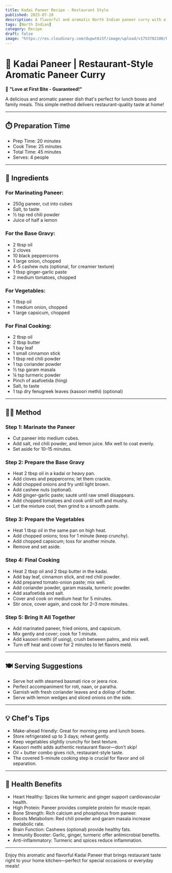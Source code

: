 ```yaml
---
title: Kadai Paneer Recipe - Restaurant Style  
published: 2025-07-28  
description: A flavorful and aromatic North Indian paneer curry with a rich tomato-onion gravy and bold spices. Perfect for lunch boxes and family meals.  
tags: [North Indian]  
category: Recipe  
draft: false  
image: "https://res.cloudinary.com/dupwt6i5f/image/upload/v1753702100/kadai_paneer.jpg"  
---
```


# 🍛 Kadai Paneer | Restaurant-Style Aromatic Paneer Curry

💝 **"Love at First Bite - Guaranteed!"**

A delicious and aromatic paneer dish that's perfect for lunch boxes and family meals. This simple method delivers restaurant-quality taste at home!

---

## ⏱️ Preparation Time

- Prep Time: 20 minutes  
- Cook Time: 25 minutes  
- Total Time: 45 minutes  
- Serves: 4 people  

---

## 🥄 Ingredients

### For Marinating Paneer:  
- 250g paneer, cut into cubes  
- Salt, to taste  
- ½ tsp red chili powder  
- Juice of half a lemon  

### For the Base Gravy:  
- 2 tbsp oil  
- 2 cloves  
- 10 black peppercorns  
- 1 large onion, chopped  
- 4-5 cashew nuts (optional, for creamier texture)  
- 1 tbsp ginger-garlic paste  
- 2 medium tomatoes, chopped  

### For Vegetables:  
- 1 tbsp oil  
- 1 medium onion, chopped  
- 1 large capsicum, chopped  

### For Final Cooking:  
- 2 tbsp oil  
- 2 tbsp butter  
- 1 bay leaf  
- 1 small cinnamon stick  
- 1 tbsp red chili powder  
- 1 tsp coriander powder  
- ½ tsp garam masala  
- ¼ tsp turmeric powder  
- Pinch of asafoetida (hing)  
- Salt, to taste  
- 1 tsp dry fenugreek leaves (kasoori methi) (optional)  

---

## 👨‍🍳 Method

### Step 1: Marinate the Paneer  
- Cut paneer into medium cubes.  
- Add salt, red chili powder, and lemon juice. Mix well to coat evenly.  
- Set aside for 10–15 minutes.  

### Step 2: Prepare the Base Gravy  
- Heat 2 tbsp oil in a kadai or heavy pan.  
- Add cloves and peppercorns; let them crackle.  
- Add chopped onions and fry until light brown.  
- Add cashew nuts (optional).  
- Add ginger-garlic paste; sauté until raw smell disappears.  
- Add chopped tomatoes and cook until soft and mushy.  
- Let the mixture cool; then grind to a smooth paste.  

### Step 3: Prepare the Vegetables  
- Heat 1 tbsp oil in the same pan on high heat.  
- Add chopped onions; toss for 1 minute (keep crunchy).  
- Add chopped capsicum; toss for another minute.  
- Remove and set aside.  

### Step 4: Final Cooking  
- Heat 2 tbsp oil and 2 tbsp butter in the kadai.  
- Add bay leaf, cinnamon stick, and red chili powder.  
- Add prepared tomato-onion paste; mix well.  
- Add coriander powder, garam masala, turmeric powder.  
- Add asafoetida and salt.  
- Cover and cook on medium heat for 5 minutes.  
- Stir once, cover again, and cook for 2–3 more minutes.  

### Step 5: Bring It All Together  
- Add marinated paneer, fried onions, and capsicum.  
- Mix gently and cover; cook for 1 minute.  
- Add kasoori methi (if using), crush between palms, and mix well.  
- Turn off heat and cover for 2 minutes to let flavors meld.  

---

## 🍽️ Serving Suggestions

- Serve hot with steamed basmati rice or jeera rice.  
- Perfect accompaniment for roti, naan, or paratha.  
- Garnish with fresh coriander leaves and a dollop of butter.  
- Serve with lemon wedges and sliced onions on the side.  

---

## 💡 Chef's Tips

- Make-ahead friendly: Great for morning prep and lunch boxes.  
- Store refrigerated up to 3 days; reheat gently.  
- Keep vegetables slightly crunchy for best texture.  
- Kasoori methi adds authentic restaurant flavor—don’t skip!  
- Oil + butter combo gives rich, restaurant-style taste.  
- The covered 5-minute cooking step is crucial for flavor and oil separation.  

---

## 🌟 Health Benefits

- Heart Healthy: Spices like turmeric and ginger support cardiovascular health.  
- High Protein: Paneer provides complete protein for muscle repair.  
- Bone Strength: Rich calcium and phosphorus from paneer.  
- Boosts Metabolism: Red chili powder and garam masala increase metabolic rate.  
- Brain Function: Cashews (optional) provide healthy fats.  
- Immunity Booster: Garlic, ginger, turmeric offer antimicrobial benefits.  
- Anti-inflammatory: Turmeric and spices reduce inflammation.  

---

Enjoy this aromatic and flavorful Kadai Paneer that brings restaurant taste right to your home kitchen—perfect for special occasions or everyday meals!
